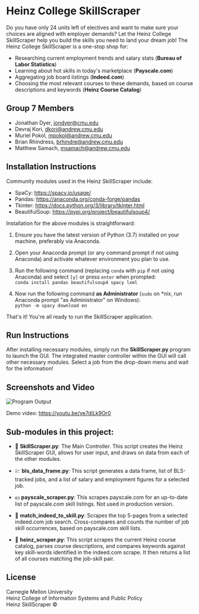 
# Heinz College SkillScraper #
Do you have only 24 units left of electives and want to make sure your choices are aligned with employer demands? Let the Heinz College SkillScraper help you build the skills you need to land your dream job! The Heinz College SkillScraper is a one-stop shop for:
- Researching current employment trends and salary stats (**Bureau of Labor Statistics**)
- Learning about hot skills in today's marketplace (**Payscale.com**)
- Aggregating job board listings (**Indeed.com**)
- Choosing the most relevant courses to these demands, based on course descriptions and keywords (**Heinz Course Catalog**)

## Group 7 Members
- Jonathan Dyer, jondyer@cmu.edu
- Devraj Kori, dkori@andrew.cmu.edu
- Muriel Pokol, mpokol@andrew.cmu.edu
- Brian Rhindress, brhindre@andrew.cmu.edu
- Matthew Samach, msamach@andrew.cmu.edu

## Installation Instructions

Community modules used in the Heinz SkillScraper include:
- SpaCy: https://spacy.io/usage/
- Pandas: https://anaconda.org/conda-forge/pandas
- Tkinter: https://docs.python.org/3/library/tkinter.html
- BeautifulSoup: https://pypi.org/project/beautifulsoup4/


Installation for the above modules is straightforward:   
1. Ensure you have the latest version of Python (3.7) installed on your machine, preferably via Anaconda.

2. Open your Anaconda prompt (or any command prompt if not using Anaconda) and activate whatever environment you plan to use.  

3. Run the following command (replacing `conda` with `pip` if not using Anaconda) and select `[y]` or press `enter` when prompted:   
`conda install pandas beautifulsoup4 spacy lxml`  

4. Now run the following command **as Administrator** (`sudo` on \*nix, run Anaconda prompt "as Administrator" on Windows):  
`python -m spacy download en`

That's it! You're all ready to run the SkillScraper application.  


## Run Instructions

After installing necessary modules, simply run the **SkillScraper.py** program to launch the GUI.  The integrated master controller within the GUI will call other necessary modules.  Select a job from the drop-down menu and wait for the information!

## Screenshots and Video
![Program Output](https://github.com/dkori/Course-Job-Match/blob/master/Final/img/output_screenshot.png)
<!-- ![](https://github.com/dkori/Course-Job-Match/blob/master/Final/img/output_screenshot.png) -->

Demo video: https://youtu.be/ve7diLk9Or0

## Sub-modules in this project:

- :iphone: **SkillScraper.py**: The Main Controller. This script creates the Heinz SkillScraper GUI, allows for user input, and draws on data from each of the other modules.

- :chart: **bls_data_frame.py**: This script generates a data frame, list of BLS-tracked jobs, and a list of salary and employment figures for a selected job.

- :dollar: **payscale_scraper.py**: This scrapes payscale.com for an up-to-date list of payscale.com skill listings. Not used in production version.

- :briefcase: **match_indeed_to_skill.py**: Scrapes the top 5-pages from a selected indeed.com job search. Cross-compares and counts the number of job skill occurrences, based on payscale.com skill lists.

- :school: **heinz_scraper.py**: This script scrapes the current Heinz course catalog, parses course descriptions, and compares keywords against key skill-words identified in the indeed.com scrape.  It then returns a list of all courses matching the job-skill pair.

## License
Carnegie Mellon University  
Heinz College of Information Systems and Public Policy  
Heinz SkillScraper ©
